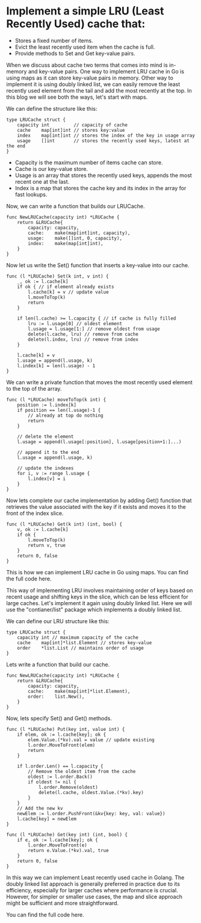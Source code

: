 # Implement a simple LRU (Least Recently Used) cache that:
* Stores a fixed number of items.
* Evict the least recently used item when the cache is full.
* Provide methods to Set and Get key-value pairs.

When we discuss about cache two terms that comes into mind is in-memory and key-value pairs. One way to implement LRU cache in Go is using maps as it can store key-value pairs in memory. Other way to implement it is using doubly linked list, we can easily remove the least recently used element from the tail and add the most recently at the top. In this blog we will see both the ways, let's start with maps.

We can define the structure like this:
```
type LRUCache struct {
	capacity int         // capacity of cache
	cache    map[int]int // stores key:value
	index    map[int]int //	stores the index of the key in usage array
	usage    []int       // stores the recently used keys, latest at the end
}
```

* Capacity is the maximum number of items cache can store.
* Cache is our key-value store.
* Usage is an array that stores the recently used keys, appends the most recent one at the last.
* Index is a map that stores the cache key and its index in the array for fast lookups.

Now, we can write a function that builds our LRUCache.
```
func NewLRUCache(capacity int) *LRUCache {
	return &LRUCache{
		capacity: capacity,
		cache:    make(map[int]int, capacity),
		usage:    make([]int, 0, capacity),
        index:    make(map[int]int),
	}
}
```

Now let us write the Set() function that inserts a key-value into our cache.
```
func (l *LRUCache) Set(k int, v int) {
	_, ok := l.cache[k]
	if ok { // if element already exists
		l.cache[k] = v // update value
		l.moveToTop(k) 
		return
	}

	if len(l.cache) >= l.capacity { // if cache is fully filled
		lru := l.usage[0] // oldest element
		l.usage = l.usage[1:] // remove oldest from usage
		delete(l.cache, lru) // remove from cache
		delete(l.index, lru) // remove from index
	}

	l.cache[k] = v
	l.usage = append(l.usage, k)
	l.index[k] = len(l.usage) - 1
}
```

We can write a private function that moves the most recently used element to the top of the array.
```
func (l *LRUCache) moveToTop(k int) {
	position := l.index[k]
	if position == len(l.usage)-1 { 
        // already at top do nothing
		return
	}

    // delete the element
	l.usage = append(l.usage[:position], l.usage[position+1:]...)

    // append it to the end
	l.usage = append(l.usage, k)

    // update the indexes
	for i, v := range l.usage {
		l.index[v] = i
	}
}
```

Now lets complete our cache implementation by adding Get() function that retrieves the value associated with the key if it exists and moves it to the front of the index slice.
```
func (l *LRUCache) Get(k int) (int, bool) {
	v, ok := l.cache[k]
	if ok {
		l.moveToTop(k)
		return v, true
	}
	return 0, false
}
```

This is how we can implement LRU cache in Go using maps. You can find the full code here.

This way of implementing LRU involves maintaining order of keys based on recent usage and shifting keys in the slice, which can be less efficient for large caches.
Let's implement it again using doubly linked list. Here we will use the "contianer/list" package which implements a doubly linked list. 

We can define our LRU structure like this:
```
type LRUCache struct {
	capacity int // maximum capacity of the cache
	cache    map[int]*list.Element // stores key-value
	order    *list.List // maintains order of usage
}
```

Lets write a function that build our cache.
```
func NewLRUCache(capacity int) *LRUCache {
	return &LRUCache{
		capacity: capacity,
		cache:    make(map[int]*list.Element),
		order:    list.New(),
	}
}
```

Now, lets specify Set() and Get() methods.
```
func (l *LRUCache) Put(key int, value int) {
	if elem, ok := l.cache[key]; ok {
		elem.Value.(*kv).val = value // update existing
		l.order.MoveToFront(elem)
		return
	}

	if l.order.Len() == l.capacity {
		// Remove the oldest item from the cache
		oldest := l.order.Back()
		if oldest != nil {
			l.order.Remove(oldest)
			delete(l.cache, oldest.Value.(*kv).key)
		}
	}
	// Add the new kv
	newElem := l.order.PushFront(&kv{key: key, val: value})
	l.cache[key] = newElem
}

func (l *LRUCache) Get(key int) (int, bool) {
	if e, ok := l.cache[key]; ok {
		l.order.MoveToFront(e)
		return e.Value.(*kv).val, true
	}
	return 0, false
}
```

In this way we can implement Least recently used cache in Golang. The doubly linked list approach is generally preferred in practice due to its efficiency, especially for larger caches where performance is crucial. However, for simpler or smaller use cases, the map and slice approach might be sufficient and more straightforward.

You can find the full code here.
